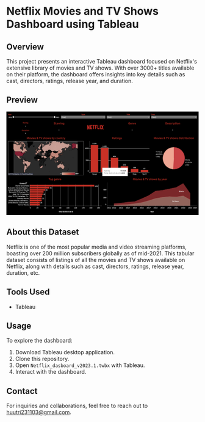 # Netflix Movies and TV Shows Dashboard using Tableau

## Overview

This project presents an interactive Tableau dashboard focused on Netflix's extensive library of movies and TV shows. With over 3000+ titles available on their platform, the dashboard offers insights into key details such as cast, directors, ratings, release year, and duration. 

## Preview

![Netflix Movies and TV Shows Dashboard Preview](./review.png)

## About this Dataset

Netflix is one of the most popular media and video streaming platforms, boasting over 200 million subscribers globally as of mid-2021. This tabular dataset consists of listings of all the movies and TV shows available on Netflix, along with details such as cast, directors, ratings, release year, duration, etc.

## Tools Used

- Tableau

## Usage

To explore the dashboard:

1. Download Tableau desktop application.
2. Clone this repository.
3. Open `Netflix_dasboard_v2023.1.twbx` with Tableau.
4. Interact with the dashboard.

## Contact

For inquiries and collaborations, feel free to reach out to huutri231103@gmail.com.

